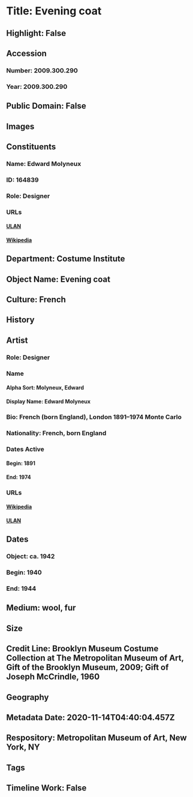 # Title: Evening coat
## Highlight: False
## Accession
### Number: 2009.300.290
### Year: 2009.300.290
## Public Domain: False
## Images
## Constituents
### Name: Edward Molyneux
### ID: 164839
### Role: Designer
### URLs
#### [ULAN](http://vocab.getty.edu/page/ulan/500059936)
#### [Wikipedia](https://www.wikidata.org/wiki/Q320741)
## Department: Costume Institute
## Object Name: Evening coat
## Culture: French
## History
## Artist
### Role: Designer
### Name
#### Alpha Sort: Molyneux, Edward
#### Display Name: Edward Molyneux
### Bio: French (born England), London 1891–1974 Monte Carlo
### Nationality: French, born England
### Dates Active
#### Begin: 1891
#### End: 1974
### URLs
#### [Wikipedia](https://www.wikidata.org/wiki/Q320741)
#### [ULAN](http://vocab.getty.edu/page/ulan/500059936)
## Dates
### Object: ca. 1942
### Begin: 1940
### End: 1944
## Medium: wool, fur
## Size
## Credit Line: Brooklyn Museum Costume Collection at The Metropolitan Museum of Art, Gift of the Brooklyn Museum, 2009; Gift of Joseph McCrindle, 1960
## Geography
## Metadata Date: 2020-11-14T04:40:04.457Z
## Respository: Metropolitan Museum of Art, New York, NY
## Tags
## Timeline Work: False